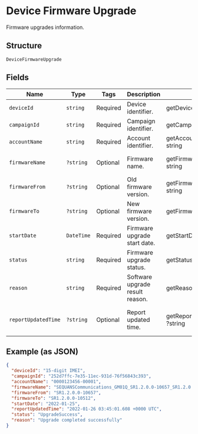 
# Device Firmware Upgrade

Firmware upgrades information.

## Structure

`DeviceFirmwareUpgrade`

## Fields

| Name | Type | Tags | Description | Getter | Setter |
|  --- | --- | --- | --- | --- | --- |
| `deviceId` | `string` | Required | Device identifier. | getDeviceId(): string | setDeviceId(string deviceId): void |
| `campaignId` | `string` | Required | Campaign identifier. | getCampaignId(): string | setCampaignId(string campaignId): void |
| `accountName` | `string` | Required | Account identifier. | getAccountName(): string | setAccountName(string accountName): void |
| `firmwareName` | `?string` | Optional | Firmware name. | getFirmwareName(): ?string | setFirmwareName(?string firmwareName): void |
| `firmwareFrom` | `?string` | Optional | Old firmware version. | getFirmwareFrom(): ?string | setFirmwareFrom(?string firmwareFrom): void |
| `firmwareTo` | `?string` | Optional | New firmware version. | getFirmwareTo(): ?string | setFirmwareTo(?string firmwareTo): void |
| `startDate` | `DateTime` | Required | Firmware upgrade start date. | getStartDate(): \DateTime | setStartDate(\DateTime startDate): void |
| `status` | `string` | Required | Firmware upgrade status. | getStatus(): string | setStatus(string status): void |
| `reason` | `string` | Required | Software upgrade result reason. | getReason(): string | setReason(string reason): void |
| `reportUpdatedTime` | `?string` | Optional | Report updated time. | getReportUpdatedTime(): ?string | setReportUpdatedTime(?string reportUpdatedTime): void |

## Example (as JSON)

```json
{
  "deviceId": "15-digit IMEI",
  "campaignId": "252d7ffc-7e35-11ec-931d-76f56843c393",
  "accountName": "0000123456-00001",
  "firmwareName": "SEQUANSCommunications_GM01Q_SR1.2.0.0-10657_SR1.2.0.0-10512",
  "firmwareFrom": "SR1.2.0.0-10657",
  "firmwareTo": "SR1.2.0.0-10512",
  "startDate": "2022-01-25",
  "reportUpdatedTime": "2022-01-26 03:45:01.608 +0000 UTC",
  "status": "UpgradeSuccess",
  "reason": "Upgrade completed successfully"
}
```


